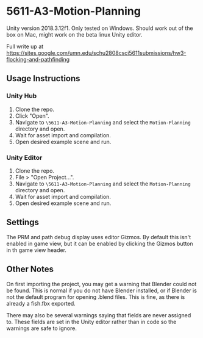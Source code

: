 # 5611-A3-Motion-Planning

Unity version 2018.3.12f1. Only tested on Windows. Should work out of the box on Mac, might work on the beta linux Unity editor.

Full write up at https://sites.google.com/umn.edu/schu2808csci5611submissions/hw3-flocking-and-pathfinding

## Usage Instructions

### Unity Hub
1. Clone the repo.
3. Click "Open".
4. Navigate to `\5611-A3-Motion-Planning` and select the `Motion-Planning` directory and open.
5. Wait for asset import and compilation.
6. Open desired example scene and run.

### Unity Editor
1. Clone the repo.
3. File > "Open Project...".
4. Navigate to `\5611-A3-Motion-Planning` and select the `Motion-Planning` directory and open.
5. Wait for asset import and compilation.
6. Open desired example scene and run.

## Settings
The PRM and path debug display uses editor Gizmos. By default this isn't enabled in game view, but it can be enabled by clicking the Gizmos button in th game view header.


## Other Notes
On first importing the project, you may get a warning that Blender could not be found. This is normal if you do not have Blender installed, or if Blender is not the default program for opening .blend files. This is fine, as there is already a fish.fbx exported.

There may also be several warnings saying that fields are never assigned to. These fields are set in the Unity editor rather than in code so the warnings are safe to ignore.
